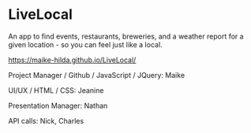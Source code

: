 # LiveLocal

An app to find events, restaurants, breweries, and a weather report for a given location - so you can feel just like a local.

https://maike-hilda.github.io/LiveLocal/

Project Manager / Github / JavaScript / JQuery: Maike

UI/UX / HTML / CSS: Jeanine

Presentation Manager: Nathan

API calls: Nick, Charles
